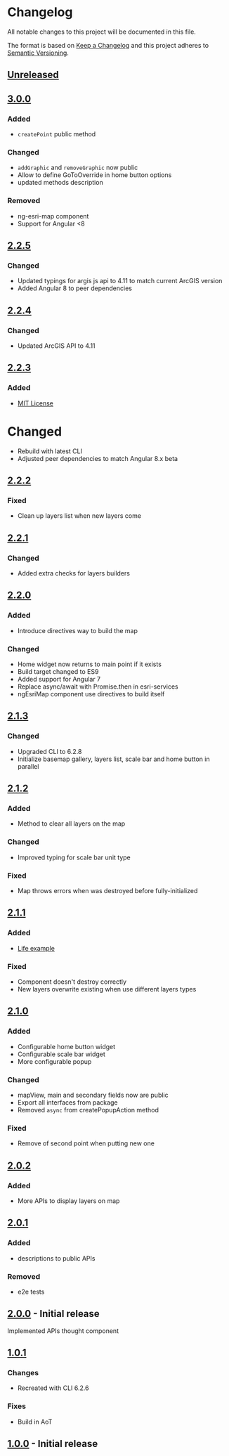 # Changelog
All notable changes to this project will be documented in this file.

The format is based on [Keep a Changelog](https://keepachangelog.com/en/1.0.0/)
and this project adheres to [Semantic Versioning](https://semver.org/spec/v2.0.0.html).

## [Unreleased]
## [3.0.0]
### Added
- `createPoint` public method

### Changed
- `addGraphic` and `removeGraphic` now public
- Allow to define GoToOverride in home button options
- updated methods description

### Removed
- ng-esri-map component
- Support for Angular <8

## [2.2.5]
### Changed
- Updated typings for argis js api to 4.11 to match current ArcGIS version
- Added Angular 8 to peer dependencies

## [2.2.4]
### Changed
- Updated ArcGIS API to 4.11

## [2.2.3]
### Added
- [MIT License](LICENSE)

# Changed
- Rebuild with latest CLI
- Adjusted peer dependencies to match Angular 8.x beta

## [2.2.2]
### Fixed
- Clean up layers list when new layers come

## [2.2.1]
### Changed
- Added extra checks for layers builders

## [2.2.0]
### Added
- Introduce directives way to build the map

### Changed
- Home widget now returns to main point if it exists
- Build target changed to ES9
- Added support for Angular 7
- Replace async/await with Promise.then in esri-services
- ngEsriMap component use directives to build itself

## [2.1.3]
### Changed
- Upgraded CLI to 6.2.8
- Initialize basemap gallery, layers list, scale bar and home button in parallel

## [2.1.2]
### Added
- Method to clear all layers on the map

### Changed
- Improved typing for scale bar unit type

### Fixed
- Map throws errors when was destroyed before fully-initialized

## [2.1.1]
### Added
- [Life example](https://l2jliga.github.io/esri-map)

### Fixed
- Component doesn't destroy correctly
- New layers overwrite existing when use different layers types

## [2.1.0]
### Added
- Configurable home button widget
- Configurable scale bar widget
- More configurable popup

### Changed
- mapView, main and secondary fields now are public
- Export all interfaces from package
- Removed `async` from createPopupAction method

### Fixed
- Remove of second point when putting new one

## [2.0.2]
### Added
- More APIs to display layers on map

## [2.0.1]
### Added
- descriptions to public APIs

### Removed
- e2e tests

## [2.0.0] - Initial release
Implemented APIs thought component

## [1.0.1]
### Changes
- Recreated with CLI 6.2.6

### Fixes
- Build in AoT

## [1.0.0] - Initial release

[Unreleased]: https://github.com/L2jLiga/esri-map/compare/v3.0.0...HEAD
[3.0.0]: https://github.com/L2jLiga/esri-map/compare/v2.2.5...v3.0.0
[2.2.5]: https://github.com/L2jLiga/esri-map/compare/v2.2.4...v2.2.5
[2.2.4]: https://github.com/L2jLiga/esri-map/compare/v2.2.3...v2.2.4
[2.2.3]: https://github.com/L2jLiga/esri-map/compare/v2.2.2...v2.2.3
[2.2.2]: https://github.com/L2jLiga/esri-map/compare/v2.2.1...v2.2.2
[2.2.1]: https://github.com/L2jLiga/esri-map/compare/v2.2.0...v2.2.1
[2.2.0]: https://github.com/L2jLiga/esri-map/compare/v2.1.3...v2.2.0
[2.1.3]: https://github.com/L2jLiga/esri-map/compare/v2.1.2...v2.1.3
[2.1.2]: https://github.com/L2jLiga/esri-map/compare/v2.1.1...v2.1.2
[2.1.1]: https://github.com/L2jLiga/esri-map/compare/v2.1.0...v2.1.1
[2.1.0]: https://github.com/L2jLiga/esri-map/compare/4fa4348...v2.1.0
[2.0.2]: https://github.com/L2jLiga/esri-map/compare/v2.0.1...4fa4348
[2.0.1]: https://github.com/L2jLiga/esri-map/compare/v2.0.0...v2.0.1
[2.0.0]: https://github.com/L2jLiga/esri-map/compare/v1.0.1...v2.0.0
[1.0.1]: https://github.com/L2jLiga/esri-map/compare/74a89d1...v1.0.1
[1.0.0]: https://github.com/L2jLiga/esri-map/compare/41b70cb...74a89d1
